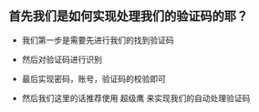 ## 首先我们是如何实现处理我们的验证码的耶？
* 我们第一步是需要先进行我们的找到验证码
* 然后对验证码进行识别
* 最后实现密码，账号，验证码的校验即可

* 然后我们这里的话推荐使用 超级鹰 来实现我们的自动处理验证码